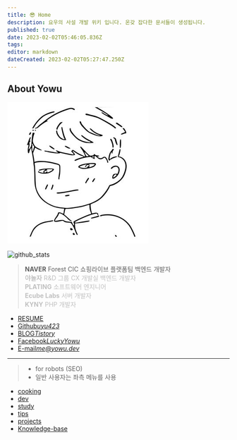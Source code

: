 ```yaml
---
title: 😎 Home 
description: 요우의 사설 개발 위키 입니다. 온갖 잡다한 문서들이 생성됩니다.
published: true
date: 2023-02-02T05:46:05.836Z
tags: 
editor: markdown
dateCreated: 2023-02-02T05:27:47.250Z
---
```


## About Yowu

<p><img class="align-center" alt="yowu-white-trans.png" src="/yowu-white-trans.png"></p>
<p><img class="align-center" alt="github_stats" src="https://github-readme-stats.vercel.app/api?username=uyu423&amp;show_icons=true&amp;count_private=true"></p>
<blockquote>
<p><strong>NAVER</strong> Forest CIC 쇼핑라이브 플랫폼팀 백엔드 개발자<br>
<span style="color:silver;"><strong>야놀자</strong> R&amp;D 그룹 CX 개발실 백엔드 개발자</span><br>
<span style="color:silver;"><strong>PLATING</strong> 소프트웨어 엔지니어</span><br>
<span style="color:silver;"><strong>Ecube Labs</strong> 서버 개발자</span><br>
<span style="color:silver;"><strong>KYNY</strong> PHP 개발자</span></p>
</blockquote>
<ul class="links-list">
<li><a class="is-external-link" href="https://resume.yowu.dev">RESUME</a></li>
<li><a class="is-external-link" href="https://github.com/uyu423">Github<em>uyu423</em></a></li>
<li><a class="is-external-link" href="https://luckyyowu.tistory.com">BLOG<em>Tistory</em></a></li>
<li><a class="is-external-link" href="https://facebook.com/luckyyowu">Facebook<em>LuckyYowu</em></a></li>
<li><a href="mailto:me@yowu.dev">E-mail<em>me@yowu.dev</em></a></li>
</ul>
<hr>
<blockquote>
<ul>
<li>for robots (SEO)</li>
<li>일반 사용자는 좌측 메뉴를 사용</li>
</ul>
</blockquote>
<ul>
<li><a class="is-internal-link is-valid-page" href="/ko/cooking">cooking</a></li>
<li><a class="is-internal-link is-valid-page" href="/ko/dev">dev</a></li>
<li><a class="is-internal-link is-valid-page" href="/ko/study">study</a></li>
<li><a class="is-internal-link is-valid-page" href="/ko/tips">tips</a></li>
<li><a class="is-internal-link is-valid-page" href="/ko/projects">projects</a></li>
<li><a class="is-internal-link is-valid-page" href="/ko/Knowledge-base">Knowledge-base</a></li>
</ul>